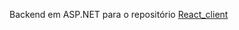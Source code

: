 Backend em ASP.NET para o repositório [React_client](https://github.com/gustavo-mendoza/React_client)